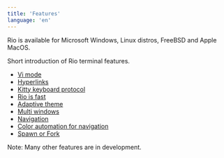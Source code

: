 ```yaml
---
title: 'Features'
language: 'en'
---
```


Rio is available for Microsoft Windows, Linux distros, FreeBSD and Apple MacOS.

Short introduction of Rio terminal features.

- [Vi mode](/rio/docs/features/vi-mode)
- [Hyperlinks](/rio/docs/features/hyperlinks)
- [Kitty keyboard protocol](/rio/docs/features/kitty-keyboard-protocol)
- [Rio is fast](/rio/docs/features/rio-is-fast)
- [Adaptive theme](/rio/docs/features/adaptive-theme)
- [Multi windows](/rio/docs/features/multi-windows)
- [Navigation](/rio/docs/features/navigation)
- [Color automation for navigation](/rio/docs/features/color-automation-for-navigation)
- [Spawn or Fork](/rio/docs/features/spawn-or-fork)

Note: Many other features are in development.